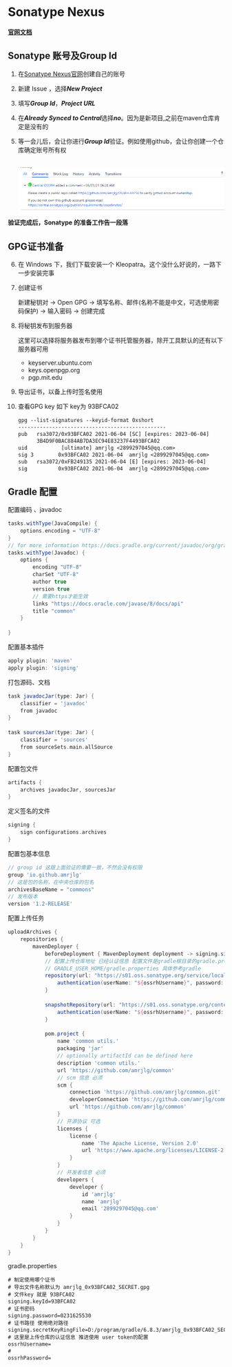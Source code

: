 # Sonatype Nexus

**[官网文档](https://central.sonatype.org/publish/publish-guide/)**

## Sonatype 账号及Group Id

1. 在[Sonatype Nexus官网](https://issues.sonatype.org/)创建自己的账号

2. 新建 Issue ，选择***New Project***

3. 填写***Group Id***，***Project URL***

4. 在***Already Synced to Central***选择***no***。因为是新项目,之前在maven仓库肯定是没有的

5. 等一会儿后，会让你进行***Group Id***验证。例如使用github，会让你创建一个仓库确定账号所有权

   ​       ![验证](resources/git/verify.png)

**验证完成后，Sonatype 的准备工作告一段落**

## GPG证书准备

6. 在 Windows 下，我们下载安装一个 Kleopatra。这个没什么好说的，一路下一步安装完事

7. 创建证书

   新建秘钥对 -> Open GPG -> 填写名称、邮件(名称不能是中文，可选使用密码保护) -> 输入密码 -> 创建完成

8. 将秘钥发布到服务器

   这里可以选择将服务器发布到哪个证书托管服务器，除开工具默认的还有以下服务器可用

   - keyserver.ubuntu.com
   - keys.openpgp.org
   - pgp.mit.edu

9. 导出证书，以备上传时签名使用

10. 查看GPG key 如下 key为 93BFCA02

    ```shell
    gpg --list-signatures --keyid-format 0xshort
    ------------------------------------------------
    pub   rsa3072/0x93BFCA02 2021-06-04 [SC] [expires: 2023-06-04]
          3B4D9F0BAC884AB7DA3EC94E83237F4493BFCA02
    uid           [ultimate] amrjlg <2899297045@qq.com>
    sig 3        0x93BFCA02 2021-06-04  amrjlg <2899297045@qq.com>
    sub   rsa3072/0xFB249135 2021-06-04 [E] [expires: 2023-06-04]
    sig          0x93BFCA02 2021-06-04  amrjlg <2899297045@qq.com>
    ```

    

## Gradle 配置
配置编码 、javadoc
```groovy
tasks.withType(JavaCompile) {
    options.encoding = "UTF-8"
}
// for more information https://docs.gradle.org/current/javadoc/org/gradle/external/javadoc/StandardJavadocDocletOptions.html
tasks.withType(Javadoc) {
    options {
        encoding "UTF-8"
        charSet "UTF-8"
        author true
        version true
        // 需要https才能生效
        links "https://docs.oracle.com/javase/8/docs/api"
        title "common"
    }

}
```

配置基本插件

```groovy
apply plugin: 'maven'
apply plugin: 'signing'
```

打包源码、文档

```groovy
task javadocJar(type: Jar) {
    classifier = 'javadoc'
    from javadoc
}

task sourcesJar(type: Jar) {
    classifier = 'sources'
    from sourceSets.main.allSource
}
```

配置包文件

```groovy
artifacts {
    archives javadocJar, sourcesJar
}
```

定义签名的文件

```groovy
signing {
    sign configurations.archives
}
```

配置包基本信息

```groovy
// group id 这跟上面验证的需要一致，不然会没有权限
group 'io.github.amrjlg'
// 这是包的名称，在中央仓库的包名
archivesBaseName = "commons"
// 发布版本
version '1.2-RELEASE'
```

配置上传任务

```groovy
uploadArchives {
    repositories {
        mavenDeployer {
            beforeDeployment { MavenDeployment deployment -> signing.signPom(deployment) }
            // 配置上传仓库地址 已经认证信息 配置文件是gradle根目录的gradle.properties或者是
            // GRADLE_USER_HOME/gradle.properties 具体参考gradle
            repository(url: "https://s01.oss.sonatype.org/service/local/staging/deploy/maven2/") {
                authentication(userName: "${ossrhUsername}", password: "${ossrhPassword}")
            }

            snapshotRepository(url: "https://s01.oss.sonatype.org/content/repositories/snapshots/") {
                authentication(userName: "${ossrhUsername}", password: "${ossrhPassword}")
            }

            pom.project {
                name 'common utils.'
                packaging 'jar'
                // optionally artifactId can be defined here
                description 'common utils.'
                url 'https://github.com/amrjlg/common'
                // scm 信息 必须
                scm {
                    connection 'https://github.com/amrjlg/common.git'
                    developerConnection 'https://github.com/amrjlg/common.git'
                    url 'https://github.com/amrjlg/common'
                }
                // 开源协议 可选
                licenses {
                    license {
                        name 'The Apache License, Version 2.0'
                        url 'https://www.apache.org/licenses/LICENSE-2.0.txt'
                    }
                }
                // 开发者信息 必须
                developers {
                    developer {
                        id 'amrjlg'
                        name 'amrjlg'
                        email '2899297045@qq.com'
                    }
                }
            }
        }
    }
}
```

gradle.properties

```properties
# 制定使用哪个证书
# 导出文件名称默认为 amrjlg_0x93BFCA02_SECRET.gpg
# 文件key 就是 93BFCA02
signing.keyId=93BFCA02
# 证书密码
signing.password=0231625530
# 证书路径 使用绝对路径
signing.secretKeyRingFile=D:/program/gradle/6.8.3/amrjlg_0x93BFCA02_SECRET.gpg
# 这里是上传仓库的认证信息 推进使用 user token的配置
ossrhUsername=
#
ossrhPassword=
```

